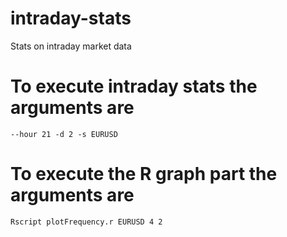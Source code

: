 # intraday-stats
Stats on intraday market data

# To execute intraday stats the arguments are

`--hour 21 -d 2 -s EURUSD`

# To execute the R graph part the arguments are

`Rscript plotFrequency.r EURUSD 4 2`